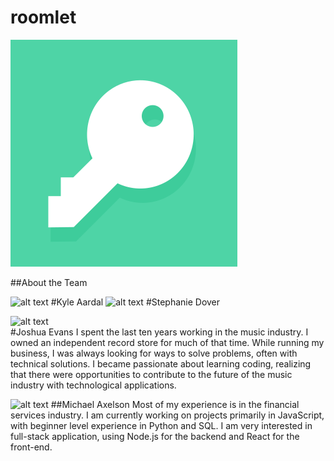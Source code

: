 # roomlet

![Roomlet](./roomlet.png)


##About the Team

![alt text](https://avatars3.githubusercontent.com/u/20732104?v=4&s=400 "Logo Title Text 1")
#Kyle Aardal
![alt text](https://avatars3.githubusercontent.com/u/26240188?v=4&s=400 "Logo Title Text 1")
#Stephanie Dover


![alt text](https://avatars6.githubusercontent.com/u/12539431?v=4&u=e568b683813452c39debf117e0162d7210aaf85e&s=128 "Logo Title Text 1")  
#Joshua Evans
I spent the last ten years working in the music industry. I owned an independent record store for much of that time. While running my business, I was always looking for ways to solve problems, often with technical solutions. I became passionate about learning coding, realizing that there were opportunities to contribute to the future of the music industry with technological applications.


![alt text](https://avatars7.githubusercontent.com/u/24594684?v=4&s=460 "Logo Title Text 1")
##Michael Axelson
Most of my experience is in the financial services industry. I am currently working on projects primarily in JavaScript, with beginner level experience in Python and SQL. I am very interested in full-stack application, using Node.js for the backend and React for the front-end.
